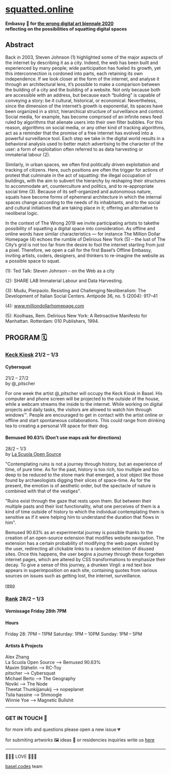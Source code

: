 # [squatted.online](https://squatted.online)

<b>Embassy 🎪 for [the wrong digital art biennale 2020](http://thewrong.org)<br>
reflecting on the possibilities of squatting digital spaces</b>

## Abstract

Back in 2003, Steven Johnson (1) highlighted some of the major aspects of the internet by describing it as a city. Indeed, the web has been built and experienced by many people; wide participation has fueled its growth, yet this interconnection is cordoned into parts, each retaining its own independence. If we look closer at the form of the internet, and analyse it through an architectural lens, it’s possible to make a comparison between the building of a city and the building of a website. Not only because both are accessible with an address, but because each “building” is capable of conveying a story: be it cultural, historical, or economical. Nevertheless, since the dimension of the internet’s growth is exponential, its spaces have been organized in a strict, hierarchical structure of surveillance and control. Social media, for example, has become comprised of an infinite news feed ruled by algorithms that alienate users into their own filter bubbles. For this reason, algorithms on social media, or any other kind of tracking algorithms, act as a reminder that the promise of a free internet has evolved into a powerful surveillance tool. Each step we take in the digital world results in a behavioral analysis used to better match advertising to the character of the user: a form of exploitation often referred to as data harvesting or immaterial labour (2).

Similarly, in urban spaces, we often find politically driven exploitation and tracking of citizens. Here, such positions are often the trigger for actions of protest that culminate in the act of squatting: the illegal occupation of buildings, with the aim to subvert the hierarchy by reshaping their structures to accommodate art, counterculture and politics, and to re-appropriate social time (3). Because of its self-organized and autonomous nature, squats have become forms of ephemeral architecture in which the internal spaces change according to the needs of its inhabitants, and to the social and cultural initiatives that are taking place in it; offering an alternative to neoliberal logic.

In the context of The Wrong 2019 we invite participating artists to takethe possibility of squatting a digital space into consideration. As offline and online words have similar characteristics — for instance The Million Dollar Homepage (4) echoes the rumble of Delirious New York (5) – the lust of The City’s grid is not too far from the desire to fool the internet starting from just a pixel. Therefore, we open a call for the first Basel’s Offline Embassy, inviting artists, coders, designers, and thinkers to re-imagine the website as a possible space to squat.

(1): Ted Talk: Steven Johnson – on the Web as a city

(2): SHARE LAB Immaterial Labour and Data Harvesting.

(3): Mudu, Pierpaolo. Resisting and Challenging Neoliberalism: The Development of Italian Social Centers. Antipode 36, no. 5 (2004): 917–41

(4): www.milliondollarhomepage.com

(5): Koolhaas, Rem. Delirious New York: A Retroactive Manifesto for Manhattan. Rotterdam: 010 Publishers, 1994.

## PROGRAM 🗓

### [Keck Kiosk](https://www.keck-kiosk.ch) 21/2 – 1/3

#### Cybersquat

21/2 – 27/2<br>
by @_pitscher
 
For one week the artist @_pitscher will occupy the Keck Kiosk in Basel. His computer and phone screen will be projected to the outside of the house, while a webcam streams the inside to the internet. While working on digital projects and daily tasks, the visitors are allowed to watch him through windows™. People are encouraged to get in contact with the artist online or offline and start spontaneous collaborations. This could range from drinking tea to creating a personal VR space for their dog.

#### Bemused 90.63% (Don’t use maps ask for directions)

28/2 – 1/3<br>
by [La Scuola Open Source](http://www.lascuolaopensource.xyz) 
 
"Contemplating ruins is not a journey through history, but an experience of time, of pure time. As for the past, history is too rich, too multiple and too deep to be reduced to the stone mark that emerged, a lost object like those found by archaeologists digging their slices of space-time. As for the present, the emotion is of aesthetic order, but the spectacle of nature is combined with that of the vestiges".
 
"Ruins exist through the gaze that rests upon them. But between their multiple pasts and their lost functionality, what one perceives of them is a kind of time outside of history to which the individual contemplating them is sensitive as if it were helping him to understand the duration that flows in him".
 
Bemused 90.63% as an experimental journey is possible thanks to the creation of an open-source extension that modifies website navigation.
The extension has a certain probability of modifying the web pages visited by the user, redirecting all clickable links to a random selection of disused sites. Once this happens, the user begins a journey through these forgotten internet pages, which are altered by CSS transformations to emphasize their decay. To give a sense of this journey, a drunken Virgil: a red text box appears in superimposition on each site, containing quotes from various sources on issues such as getting lost, the internet, surveillance.

[repo](https://github.com/squatted-online/bemused-90.63)

### [Rank](https://www.ausstellungsraum.ch/en/general_information-e.html) 28/2 – 1/3

#### Vernissage Friday 28th 7PM

#### Hours<br>
Friday 28: 7PM – 11PM
Saturday: 1PM – 10PM
Sunday: 1PM – 5PM

#### Artists & Projects

Alex Zhang<br>
La Scuola Open Source --> Bemused 90.63%<br>
Maxim Stähelin --> RC-Toy<br>
pitscher --> Cybersquat<br>
Michael Berto --> The Geography<br>
Noviki --> The Node<br>
Theetat Thunkijjanukij --> nopeplanet<br>
Tsila hassine --> Shmoogle<br>
Winnie Yoe --> Magnetic Bullshit<br>

----------------------------------

### GET IN TOUCH 📮

for more info and questions please open a new issue 💔

for submiting artworks 🖼 ideas 💭 or residencies inquiries write us [here](mailto:helloworld@basel.codes)

- - -

💖💖💖 LOVE 💖💖💖

[basel.codes](https://basel.codes) team
